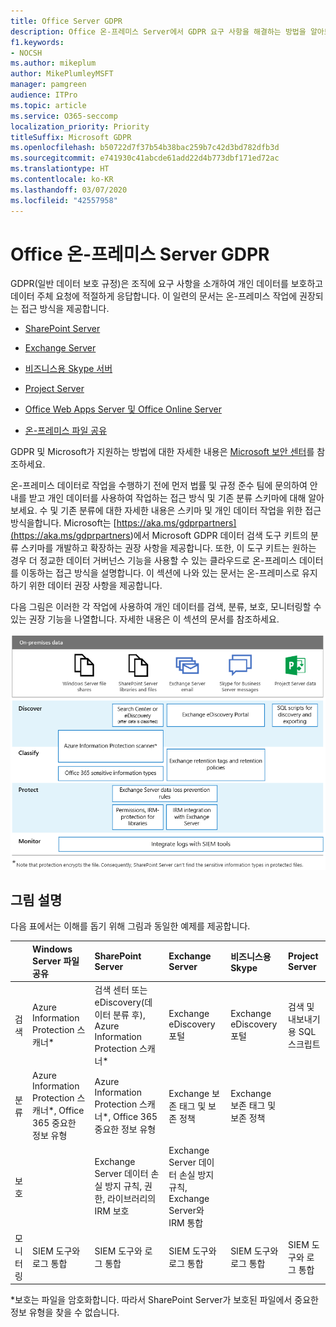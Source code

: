 ```yaml
---
title: Office Server GDPR
description: Office 온-프레미스 Server에서 GDPR 요구 사항을 해결하는 방법을 알아보세요.
f1.keywords:
- NOCSH
ms.author: mikeplum
author: MikePlumleyMSFT
manager: pamgreen
audience: ITPro
ms.topic: article
ms.service: O365-seccomp
localization_priority: Priority
titleSuffix: Microsoft GDPR
ms.openlocfilehash: b50722d7f37b54b38bac259b7c42d3bd782dfb3d
ms.sourcegitcommit: e741930c41abcde61add22d4b773dbf171ed72ac
ms.translationtype: HT
ms.contentlocale: ko-KR
ms.lasthandoff: 03/07/2020
ms.locfileid: "42557958"
---
```

# <a name="gdpr-for-office-on-premises-servers"></a>Office 온-프레미스 Server GDPR

GDPR(일반 데이터 보호 규정)은 조직에 요구 사항을 소개하여 개인 데이터를 보호하고 데이터 주체 요청에 적절하게 응답합니다. 이 일련의 문서는 온-프레미스 작업에 권장되는 접근 방식을 제공합니다.

-   [SharePoint Server](gdpr-for-sharepoint-server.md)

-   [Exchange Server](gdpr-for-exchange-server.md)

-   [비즈니스용 Skype 서버](gdpr-for-skype-for-business-server.md)

-   [Project Server](gdpr-for-project-server.md)

-   [Office Web Apps Server 및 Office Online Server](gdpr-for-office-online-server.md)

-   [온-프레미스 파일 공유](gdpr-for-on-premises-file-shares.md)

GDPR 및 Microsoft가 지원하는 방법에 대한 자세한 내용은 [Microsoft 보안 센터](https://www.microsoft.com/trust-center/privacy/gdpr-overview
)를 참조하세요.

온-프레미스 데이터로 작업을 수행하기 전에 먼저 법률 및 규정 준수 팀에 문의하여 안내를 받고 개인 데이터를 사용하여 작업하는 접근 방식 및 기존 분류 스키마에 대해 알아보세요. 수 및 기존 분류에 대한 자세한 내용은  스키마 및 개인 데이터 작업을 위한 접근 방식을합니다. Microsoft는 [https://aka.ms/gdprpartners](<https://aka.ms/gdprpartners>)에서 Microsoft GDPR 데이터 검색 도구 키트의 분류 스키마를 개발하고 확장하는 권장 사항을 제공합니다. 또한, 이 도구 키트는 원하는 경우 더 정교한 데이터 거버넌스 기능을 사용할 수 있는 클라우드로 온-프레미스 데이터를 이동하는 접근 방식을 설명합니다. 이 섹션에 나와 있는 문서는 온-프레미스로 유지하기 위한 데이터 권장 사항을 제공합니다.

다음 그림은 이러한 각 작업에 사용하여 개인 데이터를 검색, 분류, 보호, 모니터링할 수 있는 권장 기능을 나열합니다. 자세한 내용은 이 섹션의 문서를 참조하세요.

![](../media/gdpr-for-office-servers-image1.png)

## <a name="illustration-description"></a>그림 설명

다음 표에서는 이해를 돕기 위해 그림과 동일한 예제를 제공합니다.

|             |Windows Server 파일 공유|SharePoint Server|Exchange Server|비즈니스용 Skype|Project Server|
|:------------|:-------------------------|:----------------|:--------------|:-----------------|:-------------|
|검색|Azure Information Protection 스캐너*|검색 센터 또는 eDiscovery(데이터 분류 후), Azure Information Protection 스캐너*|Exchange eDiscovery 포털|Exchange eDiscovery 포털|검색 및 내보내기용 SQL 스크립트|
|분류|Azure Information Protection 스캐너*, Office 365 중요한 정보 유형|Azure Information Protection 스캐너*, Office 365 중요한 정보 유형|Exchange 보존 태그 및 보존 정책|Exchange 보존 태그 및 보존 정책||
|보호||Exchange Server 데이터 손실 방지 규칙, 권한, 라이브러리의 IRM 보호|Exchange Server 데이터 손실 방지 규칙, Exchange Server와 IRM 통합|||
|모니터링|SIEM 도구와 로그 통합|SIEM 도구와 로그 통합|SIEM 도구와 로그 통합|SIEM 도구와 로그 통합|SIEM 도구와 로그 통합|

*보호는 파일을 암호화합니다. 따라서 SharePoint Server가 보호된 파일에서 중요한 정보 유형을 찾을 수 없습니다.
